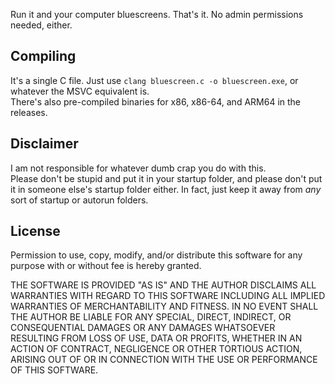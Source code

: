 Run it and your computer bluescreens. That's it. No admin permissions needed, either.

## Compiling

It's a single C file. Just use `clang bluescreen.c -o bluescreen.exe`, or whatever the MSVC equivalent is.  
There's also pre-compiled binaries for x86, x86-64, and ARM64 in the releases.

## Disclaimer

I am not responsible for whatever dumb crap you do with this.  
Please don't be stupid and put it in your startup folder, and please don't put it in someone else's startup folder either. In fact, just keep it away from *any* sort of startup or autorun folders.

## License

Permission to use, copy, modify, and/or distribute this software for any purpose
with or without fee is hereby granted.

THE SOFTWARE IS PROVIDED "AS IS" AND THE AUTHOR DISCLAIMS ALL WARRANTIES WITH
REGARD TO THIS SOFTWARE INCLUDING ALL IMPLIED WARRANTIES OF MERCHANTABILITY AND
FITNESS. IN NO EVENT SHALL THE AUTHOR BE LIABLE FOR ANY SPECIAL, DIRECT,
INDIRECT, OR CONSEQUENTIAL DAMAGES OR ANY DAMAGES WHATSOEVER RESULTING FROM LOSS
OF USE, DATA OR PROFITS, WHETHER IN AN ACTION OF CONTRACT, NEGLIGENCE OR OTHER
TORTIOUS ACTION, ARISING OUT OF OR IN CONNECTION WITH THE USE OR PERFORMANCE OF
THIS SOFTWARE.
